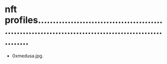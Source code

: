 # nft profiles.......................................................................................................
- 0xmedusa.jpg.
